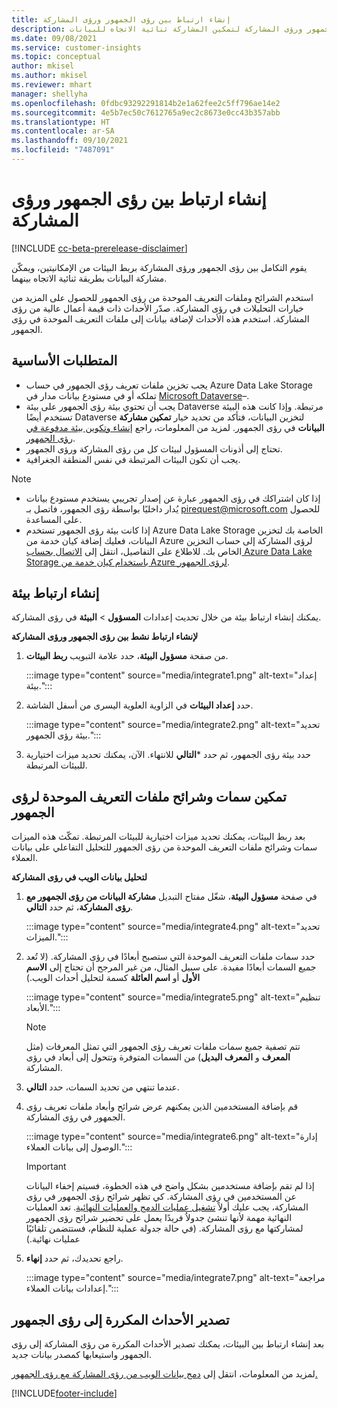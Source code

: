 ```yaml
---
title: إنشاء ارتباط بين رؤى الجمهور ورؤى المشاركة
description: أنشئ ارتباطًا نشطًا بين رؤى الجمهور ورؤى المشاركة لتمكين المشاركة ثنائية الاتجاه للبيانات.
ms.date: 09/08/2021
ms.service: customer-insights
ms.topic: conceptual
author: mkisel
ms.author: mkisel
ms.reviewer: mhart
manager: shellyha
ms.openlocfilehash: 0fdbc93292291814b2e1a62fee2c5ff796ae14e2
ms.sourcegitcommit: 4e5b7ec50c7612765a9ec2c8673e0cc43b357abb
ms.translationtype: HT
ms.contentlocale: ar-SA
ms.lasthandoff: 09/10/2021
ms.locfileid: "7487091"
---
```

# <a name="create-a-link-between-audience-insights-and-engagement-insights"></a>إنشاء ارتباط بين رؤى الجمهور ورؤى المشاركة

[!INCLUDE [cc-beta-prerelease-disclaimer](includes/cc-beta-prerelease-disclaimer.md)]

يقوم التكامل بين رؤى الجمهور ورؤى المشاركة بربط البيئات من الإمكانيتين، ويمكّن مشاركة البيانات بطريقة ثنائية الاتجاه بينهما.

استخدم الشرائح وملفات التعريف الموحدة من رؤى الجمهور للحصول على المزيد من خيارات التحليلات في رؤى المشاركة. صدّر الأحداث ذات قيمة أعمال عالية من رؤى المشاركة. استخدم هذه الأحداث لإضافة بيانات إلى ملفات التعريف الموحدة في رؤى الجمهور.

## <a name="prerequisites"></a>المتطلبات الأساسية

- يجب تخزين ملفات تعريف رؤى الجمهور في حساب Azure Data Lake Storage تملكه أو في مستودع بيانات مدار في [Microsoft Dataverse](/powerapps/maker/data-platform/data-platform-intro.md)&ndash;. 
- يجب أن تحتوي بيئة رؤى الجمهور على بيئة Dataverse مرتبطة. وإذا كانت هذه البيئة تستخدم أيضًا Dataverse لتخزين البيانات، فتأكد من تحديد خيار **تمكين مشاركة البيانات** في رؤى الجمهور. لمزيد من المعلومات، راجع [إنشاء وتكوين بيئة مدفوعة في رؤى الجمهور](../audience-insights/get-started-paid.md).
- تحتاج إلى أذونات المسؤول لبيئات كل من رؤى المشاركة ورؤى الجمهور.
- يجب أن تكون البيئات المرتبطة في نفس المنطقة الجغرافية.

> [!NOTE]
> - إذا كان اشتراكك في رؤى الجمهور عبارة عن إصدار تجريبي يستخدم مستودع بيانات يُدار داخليًا بواسطة رؤى الجمهور، فاتصل بـ [pirequest@microsoft.com](mailto:pirequest@microsoft.com) للحصول على المساعدة. 
> - إذا كانت بيئة رؤى الجمهور تستخدم Azure Data Lake Storage الخاصة بك لتخزين البيانات، فعليك إضافة كيان خدمة من Azure لرؤى المشاركة إلى حساب التخزين الخاص بك. للاطلاع على التفاصيل، انتقل إلى [الاتصال بحساب Azure Data Lake Storage باستخدام كيان خدمة من Azure لرؤى الجمهور](../audience-insights/connect-service-principal.md). 


## <a name="create-an-environment-link"></a>إنشاء ارتباط بيئة

يمكنك إنشاء ارتباط بيئة من خلال تحديث إعدادات **المسؤول** > **البيئة** في رؤى المشاركة.

**لإنشاء ارتباط نشط بين رؤى الجمهور ورؤى المشاركة**

1. من صفحة **مسؤول البيئة**، حدد علامة التبويب **ربط البيئات**.

    :::image type="content" source="media/integrate1.png" alt-text="إعداد بيئة.":::

1. حدد **إعداد البيئات** في الزاوية العلوية اليسرى من أسفل الشاشة.

     :::image type="content" source="media/integrate2.png" alt-text="تحديد بيئة رؤى الجمهور.":::

1. حدد بيئة رؤى الجمهور، ثم حدد ***التالي** للانتهاء. الآن، يمكنك تحديد ميزات اختيارية للبيئات المرتبطة.
 
## <a name="enable-audience-insights-unified-profiles-attributes-and-segments"></a>تمكين سمات وشرائح ملفات التعريف الموحدة لرؤى الجمهور

بعد ربط البيئات، يمكنك تحديد ميزات اختيارية للبيئات المرتبطة. تمكّث هذه الميزات سمات وشرائح ملفات التعريف الموحدة من رؤى الجمهور للتحليل التفاعلي على بيانات العملاء.

**لتحليل بيانات الويب في رؤى المشاركة**

1. في صفحة **مسؤول البيئة**، شغّل مفتاح التبديل **مشاركة البيانات من رؤى الجمهور مع رؤى المشاركة**، ثم حدد **التالي**.

    :::image type="content" source="media/integrate4.png" alt-text="تحديد الميزات.":::

1. حدد سمات ملفات التعريف الموحدة التي ستصبح أبعادًا في رؤى المشاركة. (لا تُعد جميع السمات أبعادًا مفيدة. على سبيل المثال، من غير المرجح أن تحتاج إلى **الاسم الأول** أو **اسم العائلة** كسمة لتحليل أحداث الويب.)

    :::image type="content" source="media/integrate5.png" alt-text="تنظيم الأبعاد.":::

   >[!NOTE]
   > تتم تصفية جميع سمات ملفات تعريف رؤى الجمهور التي تمثل المعرفات (مثل **المعرف** و **المعرف البديل**) من السمات المتوفرة وتتحول إلى أبعاد في رؤى المشاركة.

1. عندما تنتهي من تحديد السمات، حدد **التالي**.
1. قم بإضافة المستخدمين الذين يمكنهم عرض شرائح وأبعاد ملفات تعريف رؤى الجمهور في رؤى المشاركة.

    :::image type="content" source="media/integrate6.png" alt-text="إدارة الوصول إلى بيانات العملاء.":::

   > [!IMPORTANT]
   > إذا لم تقم بإضافة مستخدمين بشكل واضح في هذه الخطوة، فسيتم إخفاء البيانات عن المستخدمين في رؤى المشاركة.
   > كي تظهر شرائح رؤى الجمهور في رؤى المشاركة، يجب عليك أولاً [تشغيل عمليات الدمج والعمليات النهائية](../audience-insights/merge-entities.md). تعد العمليات النهائية مهمة لأنها تنشئ جدولاُ فريدًا يعمل على تحضير شرائح رؤى الجمهور لمشاركتها مع رؤى المشاركة. (في حالة جدولة عملية للنظام، فستتضمن تلقائيًا عمليات نهائية.)

1. راجع تحديدك، ثم حدد **إنهاء**.

    :::image type="content" source="media/integrate7.png" alt-text="مراجعة إعدادات بيانات العملاء.":::

## <a name="export-refined-events-to-audience-insights"></a>تصدير الأحداث المكررة إلى رؤى الجمهور

بعد إنشاء ارتباط بين البيئات، يمكنك تصدير الأحداث المكررة من رؤى المشاركة إلى رؤى الجمهور واستيعابها كمصدر بيانات جديد. 

لمزيد من المعلومات، انتقل إلى [دمج بيانات الويب من رؤى المشاركة مع رؤى الجمهور.](../audience-insights/integrate-engagement-insights.md)

<!--
## Share engagement insights refined events with audience insights

After you create a link between environments, a new option becomes available for you to share [refined events](refined-events.md) with audience insights.

Consider the following when creating refined events for audience insights: 

- Provide a meaningful name for the refined event. It will be used as an activity name in audience insights.
- Select at least the following properties to create an activity in audience insights: 
    - Signal.Action.Name indicates the activity details.
    - Signal.User.Id maps with the customer ID.
    - Signal.View.Uri is a web address as a basis for segments or measures.
    - Signal.Export.Id is a primary key for events.
    - Signal.Timestamp determines the date and time for the activity.

To share refined events:

1. From the engagement insights menu, select **Data** and then select the **Events** tab.
2. On the **Action** menu, select **Share as activity**.

    :::image type="content" source="media/integrate8.png" alt-text="Data shared events settings.":::

3. You can view and stop actively shared events on the **Export and Sharing** tab.
4. -- per Michael K, we need a mock here (Mukesh needs to update to reflect what happens in AUI once a user shares a refined event (i.e. no longer AUI, data wrangler needs to go discover data in the storage, the shared event is available as a DS and entity, correct?)

### Attach refined events shared as activities to unified profiles in audience insights

You can bring customer web activity data from engagement insights into audience insights. In addition to transactional, demographic, or behavioral data, you can view activities on the web in unified customer profiles. You can then use these profiles to get insights such as segments, measures, and predictions for audience activation.

Follow the steps in [data unification](../audience-insights/data-unification.md) to map, match, and merge website authentication information to unified profiles in audience insights.

You can also share refined events that are now available in audience insights, identified as data sources and entities. 

Next, you can relate event data from engagement insights as unified activities in customer profiles.

### Relate refined event data as an activity of a customer profile

After unifying the data, you can configure the activity for the customer profile. For more information, go to [Customer activities](../audience-insights/activities.md).

:::image type="content" source="media/web-event-activity.png" alt-text="Activities page with expanded Edit activity pane.":::

Next, configure the new activity by using mapping elements: 

- **Primary Key**: Signal.Export.Id, a unique ID that is available for every event record in engagement insights. This property is automatically generated.

- **Timestamp**: Signal.Timestamp in the event property.

- **Event**: Signal.Name, the event name that you want to track.

- **Web address**: Signal.View.Uri that refers to the URI of the page that created the event.

- **Details**: Signal.Action.Name to represent the information to associate with the event. The selected property in this case indicates that the event is for email promotion.

- **Activity type**: In this example, we choose the existing activity type WebLog. This selection is a useful filter option to run prediction models or create segments based on this activity type.

- **Set up relationship**: This important setting ties the activity to existing customer profiles. **Signal.User.Id** is the identifier configured in the SDK to be collected. It relates to the user ID in other data sources that are configured in audience insights. 

This example configures the relationship between Signal.User.Id and RetailCustomers:CustomerRetailId, which is the primary key that was identified in the map step of the data unification process.

After processing the activities, you can review customer records and open a customer card to see activities from engagement insights in the timeline. 

> [!TIP]
> To find a customer ID that has an engagement insights activity, go to **Entities** and preview the data for the UnifiedActivity entity. **ActivityTypeDisplay = WebLog** contains the engagement insights activity configured in the preceding example. Copy the customer ID for one of those records and search<!--note from editor: Edit okay? I couldn't quite follow this.-- > for that ID on the **Customers** page.

--> 

[!INCLUDE[footer-include](../includes/footer-banner.md)]
